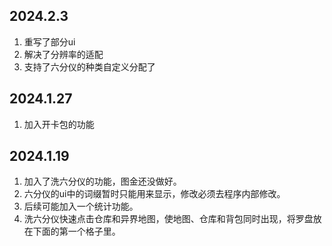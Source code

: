 

## 2024.2.3

1. 重写了部分ui
2. 解决了分辨率的适配
3. 支持了六分仪的种类自定义分配了



## 2024.1.27

1. 加入开卡包的功能



## 2024.1.19

1. 加入了洗六分仪的功能，图金还没做好。
2. 六分仪的ui中的词缀暂时只能用来显示，修改必须去程序内部修改。
3. 后续可能加入一个统计功能。
4. 洗六分仪快速点击仓库和异界地图，使地图、仓库和背包同时出现，将罗盘放在下面的第一个格子里。

